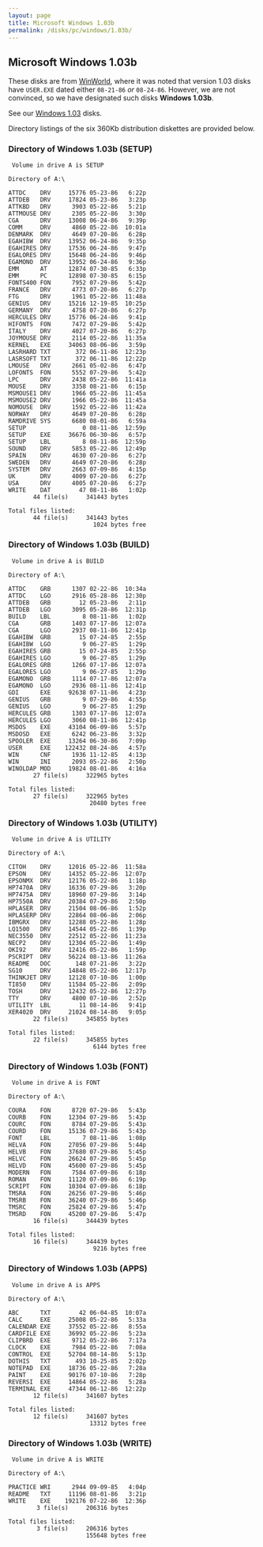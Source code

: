 ```yaml
---
layout: page
title: Microsoft Windows 1.03b
permalink: /disks/pc/windows/1.03b/
---
```


Microsoft Windows 1.03b
---

These disks are from [WinWorld](https://winworldpc.com/product/windows-10/103), where it was noted that version 1.03
disks have `USER.EXE` dated either `08-21-86` *or* `08-24-86`.  However, we are not convinced, so we have designated
such disks **Windows 1.03b**.

See our [Windows 1.03](../1.03/) disks.

Directory listings of the six 360Kb distribution diskettes are provided below.

### Directory of Windows 1.03b (SETUP)

	 Volume in drive A is SETUP      
	
	Directory of A:\
	
	ATTDC    DRV     15776 05-23-86   6:22p
	ATTDEB   DRV     17824 05-23-86   3:23p
	ATTKBD   DRV      3903 05-22-86   5:21p
	ATTMOUSE DRV      2305 05-22-86   3:30p
	CGA      DRV     13008 06-24-86   9:39p
	COMM     DRV      4860 05-22-86  10:01a
	DENMARK  DRV      4649 07-20-86   6:28p
	EGAHIBW  DRV     13952 06-24-86   9:35p
	EGAHIRES DRV     17536 06-24-86   9:47p
	EGALORES DRV     15648 06-24-86   9:46p
	EGAMONO  DRV     13952 06-24-86   9:36p
	EMM      AT      12874 07-30-85   6:33p
	EMM      PC      12898 07-30-85   6:15p
	FONTS400 FON      7952 07-29-86   5:42p
	FRANCE   DRV      4773 07-20-86   6:27p
	FTG      DRV      1961 05-22-86  11:48a
	GENIUS   DRV     15216 12-19-85  10:25p
	GERMANY  DRV      4758 07-20-86   6:27p
	HERCULES DRV     15776 06-24-86   9:41p
	HIFONTS  FON      7472 07-29-86   5:42p
	ITALY    DRV      4027 07-20-86   6:27p
	JOYMOUSE DRV      2114 05-22-86  11:35a
	KERNEL   EXE     34063 08-06-86   3:59p
	LASRHARD TXT       372 06-11-86  12:23p
	LASRSOFT TXT       372 06-11-86  12:22p
	LMOUSE   DRV      2661 05-02-86   6:47p
	LOFONTS  FON      5552 07-29-86   5:42p
	LPC      DRV      2438 05-22-86  11:41a
	MOUSE    DRV      3358 08-21-86   6:15p
	MSMOUSE1 DRV      1966 05-22-86  11:45a
	MSMOUSE2 DRV      1966 05-22-86  11:45a
	NOMOUSE  DRV      1592 05-22-86  11:42a
	NORWAY   DRV      4649 07-20-86   6:28p
	RAMDRIVE SYS      6680 08-01-86   6:59a
	SETUP                0 08-11-86  12:59p
	SETUP    EXE     36676 06-30-86   6:57p
	SETUP    LBL         8 08-11-86  12:59p
	SOUND    DRV      5853 05-22-86  12:49p
	SPAIN    DRV      4630 07-20-86   6:27p
	SWEDEN   DRV      4649 07-20-86   6:28p
	SYSTEM   DRV      2663 07-09-86   4:15p
	UK       DRV      4009 07-20-86   6:27p
	USA      DRV      4005 07-20-86   6:27p
	WRITE    DAT        47 08-11-86   1:02p
	       44 file(s)     341443 bytes
	
	Total files listed:
	       44 file(s)     341443 bytes
	                        1024 bytes free

### Directory of Windows 1.03b (BUILD)

	 Volume in drive A is BUILD      
	
	Directory of A:\
	
	ATTDC    GRB      1307 02-22-86  10:34a
	ATTDC    LGO      2916 05-28-86  12:30p
	ATTDEB   GRB        12 05-23-86   2:11p
	ATTDEB   LGO      3095 05-28-86  12:31p
	BUILD    LBL         8 08-11-86   1:02p
	CGA      GRB      1403 07-17-86  12:07a
	CGA      LGO      2937 08-11-86  12:41p
	EGAHIBW  GRB        15 07-24-85   2:55p
	EGAHIBW  LGO         9 06-27-85   1:29p
	EGAHIRES GRB        15 07-24-85   2:55p
	EGAHIRES LGO         9 06-27-85   1:29p
	EGALORES GRB      1266 07-17-86  12:07a
	EGALORES LGO         9 06-27-85   1:29p
	EGAMONO  GRB      1114 07-17-86  12:07a
	EGAMONO  LGO      2936 08-11-86  12:41p
	GDI      EXE     92638 07-11-86   4:23p
	GENIUS   GRB         9 07-29-86   4:55p
	GENIUS   LGO         9 06-27-85   1:29p
	HERCULES GRB      1303 07-17-86  12:07a
	HERCULES LGO      3060 08-11-86  12:41p
	MSDOS    EXE     43104 06-09-86   5:57p
	MSDOSD   EXE      6242 06-23-86   3:32p
	SPOOLER  EXE     13264 06-30-86   7:09p
	USER     EXE    122432 08-24-86   4:57p
	WIN      CNF      1936 11-12-85   4:13p
	WIN      INI      2093 05-22-86   2:50p
	WINOLDAP MOD     19824 08-01-86   4:16a
	       27 file(s)     322965 bytes
	
	Total files listed:
	       27 file(s)     322965 bytes
	                       20480 bytes free

### Directory of Windows 1.03b (UTILITY)

	 Volume in drive A is UTILITY    
	
	Directory of A:\
	
	CITOH    DRV     12016 05-22-86  11:58a
	EPSON    DRV     14352 05-22-86  12:07p
	EPSONMX  DRV     12176 05-22-86   1:18p
	HP7470A  DRV     16336 07-29-86   3:20p
	HP7475A  DRV     18960 07-29-86   3:14p
	HP7550A  DRV     20384 07-29-86   2:50p
	HPLASER  DRV     21504 08-06-86   1:52p
	HPLASERP DRV     22864 08-06-86   2:06p
	IBMGRX   DRV     12288 05-22-86   1:28p
	LQ1500   DRV     14544 05-22-86   1:39p
	NEC3550  DRV     22512 05-22-86  11:23a
	NECP2    DRV     12304 05-22-86   1:49p
	OKI92    DRV     12416 05-22-86   1:59p
	PSCRIPT  DRV     56224 08-13-86  11:26a
	README   DOC       148 07-21-86   3:22p
	SG10     DRV     14848 05-22-86  12:17p
	THINKJET DRV     12128 07-10-86   1:00p
	TI850    DRV     11584 05-22-86   2:09p
	TOSH     DRV     12432 05-22-86  12:27p
	TTY      DRV      4800 07-10-86   2:52p
	UTILITY  LBL        11 08-14-86   9:41p
	XER4020  DRV     21024 08-14-86   9:05p
	       22 file(s)     345855 bytes
	
	Total files listed:
	       22 file(s)     345855 bytes
	                        6144 bytes free

### Directory of Windows 1.03b (FONT)

	 Volume in drive A is FONT       
	
	Directory of A:\
	
	COURA    FON      8720 07-29-86   5:43p
	COURB    FON     12304 07-29-86   5:43p
	COURC    FON      8784 07-29-86   5:43p
	COURD    FON     15136 07-29-86   5:43p
	FONT     LBL         7 08-11-86   1:08p
	HELVA    FON     27056 07-29-86   5:44p
	HELVB    FON     37680 07-29-86   5:45p
	HELVC    FON     26624 07-29-86   5:45p
	HELVD    FON     45600 07-29-86   5:45p
	MODERN   FON      7584 07-09-86   6:18p
	ROMAN    FON     11120 07-09-86   6:19p
	SCRIPT   FON     10304 07-09-86   6:18p
	TMSRA    FON     26256 07-29-86   5:46p
	TMSRB    FON     36240 07-29-86   5:46p
	TMSRC    FON     25824 07-29-86   5:47p
	TMSRD    FON     45200 07-29-86   5:47p
	       16 file(s)     344439 bytes
	
	Total files listed:
	       16 file(s)     344439 bytes
	                        9216 bytes free

### Directory of Windows 1.03b (APPS)

	 Volume in drive A is APPS       
	
	Directory of A:\
	
	ABC      TXT        42 06-04-85  10:07a
	CALC     EXE     25008 05-22-86   5:33a
	CALENDAR EXE     37552 05-22-86   8:55a
	CARDFILE EXE     36992 05-22-86   5:23a
	CLIPBRD  EXE      9712 05-22-86   7:17a
	CLOCK    EXE      7984 05-22-86   7:08a
	CONTROL  EXE     52704 08-14-86   5:13p
	DOTHIS   TXT       493 10-25-85   2:02p
	NOTEPAD  EXE     18736 05-22-86   7:28a
	PAINT    EXE     90176 07-10-86   7:28p
	REVERSI  EXE     14864 05-22-86   5:28a
	TERMINAL EXE     47344 06-12-86  12:22p
	       12 file(s)     341607 bytes
	
	Total files listed:
	       12 file(s)     341607 bytes
	                       13312 bytes free

### Directory of Windows 1.03b (WRITE)

	 Volume in drive A is WRITE      
	
	Directory of A:\
	
	PRACTICE WRI      2944 09-09-85   4:04p
	README   TXT     11196 08-01-86   3:21p
	WRITE    EXE    192176 07-22-86  12:36p
	        3 file(s)     206316 bytes
	
	Total files listed:
	        3 file(s)     206316 bytes
	                      155648 bytes free
